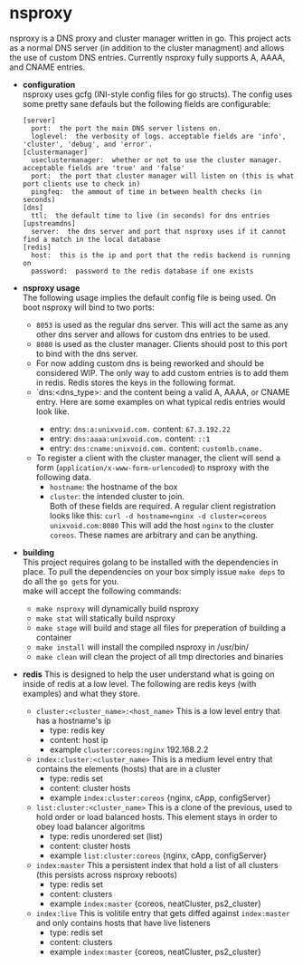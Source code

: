 nsproxy
=======

nsproxy is a DNS proxy and cluster manager written in go.  This project acts as
a normal DNS server (in addition to the cluster managment) and allows the use of
custom DNS entries.  Currently nsproxy fully supports A, AAAA, and CNAME
entries.

- **configuration**  
  nsproxy uses gcfg (INI-style config files for go structs).  The config uses
  some pretty sane defauls but the following fields are configurable:  
  ```
  [server]
    port:  the port the main DNS server listens on.
    loglevel:  the verbosity of logs. acceptable fields are 'info', 'cluster', 'debug', and 'error'.
  [clustermanager]
    useclustermanager:  whether or not to use the cluster manager. acceptable fields are 'true' and 'false'
    port:  the port that cluster manager will listen on (this is what port clients use to check in)
    pingfeq:  the ammout of time in between health checks (in seconds)
  [dns]
    ttl:  the default time to live (in seconds) for dns entries
  [upstreamdns]
    server:  the dns server and port that nsproxy uses if it cannot find a match in the local database
  [redis]
    host:  this is the ip and port that the redis backend is running on
    password:  password to the redis database if one exists
  ```

- **nsproxy usage**  
  The following usage implies the default config file is being used.
  On boot nsproxy will bind to two ports:
  - `8053` is used as the regular dns server.  This will act the same as any other dns server and allows for custom dns entries to be used.
  - `8080` is used as the cluster manager.  Clients should post to this port to bind with the dns server.
  - For now adding custom dns is being reworked and should be considered WIP. The only way to add custom entries is to add them in redis.  Redis stores the keys in the following format.
  - `dns:<dns_type>:<fqdn> and the content being a valid A, AAAA, or CNAME entry.  Here are some examples on what typical redis entries would look like.
    - entry: `dns:a:unixvoid.com.` content: `67.3.192.22`
    - entry: `dns:aaaa:unixvoid.com.` content: `::1`
    - entry: `dns:cname:unixvoid.com.` content: `customlb.cname.`
  - To register a client with the cluster manager, the client will send a form
    (`application/x-www-form-urlencoded`) to nsproxy with the following data.
    - `hostname`:  the hostname of the box
    - `cluster`:  the intended cluster to join.  
    Both of these fields are required.  A regular client registration looks like this: `curl -d hostname=nginx -d cluster=coreos unixvoid.com:8080`  This will add the host `nginx` to the cluster `coreos`.  These names are arbitrary and can be anything.  

- **building**  
   This project requires golang to be installed with the dependencies in place.
   To pull the dependencies on your box simply issue `make deps` to do all the
   `go get`s for you.  
   make will accept the following commands:  
   - `make nsproxy` will dynamically build nsproxy
   - `make stat` will statically build nsproxy
   - `make stage` will build and stage all files for preperation of building a
     container
   - `make install` will install the compiled nsproxy in /usr/bin/
   - `make clean` will clean the project of all tmp directories and binaries

- **redis**
  This is designed to help the user understand what is going on inside of redis
  at a low level.  The following are redis keys (with examples) and what they
  store.
  - `cluster:<cluster_name>:<host_name>` This is a low level entry that has a
    hostname's ip
    - type: redis key
    - content: host ip
    - example `cluster:coreos:nginx` 192.168.2.2
  - `index:cluster:<cluster_name>` This is a medium level entry that contains
    the elements (hosts) that are in a cluster
    - type: redis set
    - content: cluster hosts
    - example `index:cluster:coreos` {nginx, cApp, configServer}
  - `list:cluster:<cluster_name>` This is a clone of the previous, used to hold
    order or load balanced hosts. This element stays in order to obey load
    balancer algoritms
    - type: redis unordered set (list)
    - content: cluster hosts
    - example `list:cluster:coreos` {nginx, cApp, configServer}
  - `index:master` This a persistent index that hold a list of all clusters
    (this persists across nsproxy reboots)
    - type: redis set
    - content: clusters
    - example `index:master` {coreos, neatCluster, ps2_cluster}
  - `index:live` This is volitile entry that gets diffed against `index:master`
    and only contains hosts that have live listeners
    - type: redis set
    - content: clusters
    - example `index:master` {coreos, neatCluster, ps2_cluster}
